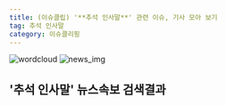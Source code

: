 ```yaml
---
title: (이슈클립) '**추석 인사말**' 관련 이슈, 기사 모아 보기
tag: 추석 인사말
category: 이슈클리핑
---
```

![wordcloud](https://s3.ap-northeast-2.amazonaws.com/lyrics101-wordcloud/2018-09-21-1537523911.png)
![news_img](https://user-images.githubusercontent.com/42597476/44507050-1206f400-a6e4-11e8-8d98-7ffbfebb353f.png)
## **'**추석 인사말**'** 뉴스속보 검색결과

